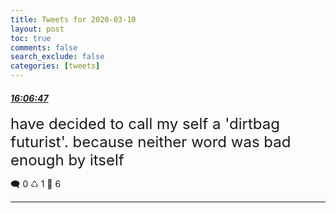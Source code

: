 ```yaml
---
title: Tweets for 2020-03-10
layout: post
toc: true
comments: false
search_exclude: false
categories: [tweets]
---
```



#### <a href = "https://twitter.com/deepfates/status/1237500174345228288">*16:06:47*</a>

<font size="5">have decided to call my self a 'dirtbag futurist'. because neither word was bad enough by itself</font>



🗨️ 0 ♺ 1 🤍  6   

---
    
            

